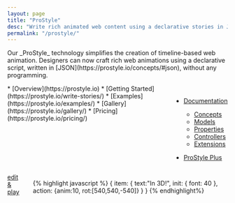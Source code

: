 ```yaml
---
layout: page
title: "ProStyle"
desc: "Write rich animated web content using a declarative stories in JSON ."
permalink: "/prostyle/"
---
```


<p class="teaser" markdown="1">Our _ProStyle_ technology simplifies the creation of timeline-based web animation. Designers can now craft rich web animations using a declarative script, written in [JSON](https://prostyle.io/concepts/#json), without any programming.</p>

<div class="row t60">
	<div class="medium-5 large-4 columns" markdown="1">
* [Overview](https://prostyle.io)
  * [Getting Started](https://prostyle.io/write-stories/)
  * [Examples](https://prostyle.io/examples/)
  * [Gallery](https://prostyle.io/gallery/)
  * [Pricing](https://prostyle.io/pricing/)


* [Documentation](https://prostyle.io/documentation/)
  * [Concepts](https://prostyle.io/concepts/)
  * [Models](https://prostyle.io/models/)
  * [Properties](https://prostyle.io/properties/)
  * [Controllers](https://prostyle.io/controllers/)
  * [Extensions](https://prostyle.io/extensions/)


* [ProStyle Plus](https://prostyle.io/plus/)
	</div>
	<div class="medium-7 large-8 columns">
	<div class="play-story"><a href="https://prostyle.io/gallery/3d-text-animation/"><i class="fa fa-play-circle"></i> edit &amp; play</a></div>
{% highlight javascript %}
{
  item: {
    text:"In 3D!",
    init: { font: 40 },
    action: {anim:10, rot:[540,540,-540]}
  }
}
{% endhighlight%}	
	</div>
</div>


